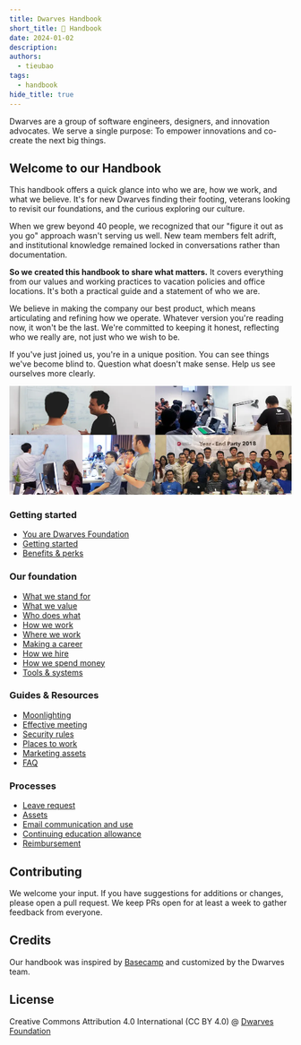 ```yaml
---
title: Dwarves Handbook
short_title: 📔 Handbook
date: 2024-01-02
description: 
authors:
  - tieubao
tags:
  - handbook
hide_title: true
---
```


Dwarves are a group of software engineers, designers, and innovation advocates. We serve a single purpose: To empower innovations and co-create the next big things.

## Welcome to our Handbook

This handbook offers a quick glance into who we are, how we work, and what we believe. It's for new Dwarves finding their footing, veterans looking to revisit our foundations, and the curious exploring our culture.

When we grew beyond 40 people, we recognized that our "figure it out as you go" approach wasn't serving us well. New team members felt adrift, and institutional knowledge remained locked in conversations rather than documentation.

**So we created this handbook to share what matters.** It covers everything from our values and working practices to vacation policies and office locations. It's both a practical guide and a statement of who we are.

We believe in making the company our best product, which means articulating and refining how we operate. Whatever version you're reading now, it won't be the last. We're committed to keeping it honest, reflecting who we really are, not just who we wish to be.

If you've just joined us, you're in a unique position. You can see things we've become blind to. Question what doesn't make sense. Help us see ourselves more clearly.

![Dwarves team](assets/team-photo.webp)

### Getting started

* [You are Dwarves Foundation](dwarves-foundation-is-you.md)
* [Getting started](getting-started.md)
* [Benefits & perks](benefits-and-perks.md)

### Our foundation

* [What we stand for](what-we-stand-for.md)
* [What we value](what-we-value.md)
* [Who does what](who-does-what.md)
* [How we work](how-we-work.md)
* [Where we work](where-we-work.md)
* [Making a career](making-a-career.md)
* [How we hire](how-we-hire.md)
* [How we spend money](how-we-spend-money.md)
* [Tools & systems](tools-and-systems.md)

### Guides & Resources

* [Moonlighting](moonlighting.md)
* [Effective meeting](guides/effective-meeting.md)
* [Security rules](security-rules.md)
* [Places to work](places-to-work.md)
* [Marketing assets](marketing-assets.md)
* [FAQ](faq.md)

### Processes

* [Leave request](guides/leave-request.md)
* [Assets](guides/assets.md)
* [Email communication and use](guides/email-communication-and-uses.md)
* [Continuing education allowance](guides/continuing-education-allowance.md)
* [Reimbursement](guides/reimbursement.md)

## Contributing

We welcome your input. If you have suggestions for additions or changes, please open a pull request. We keep PRs open for at least a week to gather feedback from everyone.

## Credits

Our handbook was inspired by [Basecamp](https://github.com/basecamp/handbook) and customized by the Dwarves team.

## License

Creative Commons Attribution 4.0 International (CC BY 4.0)
@ [Dwarves Foundation](https://d.foundation)
